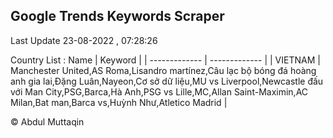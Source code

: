 

## Google Trends Keywords Scraper 
 
Last Update 23-08-2022 , 07:28:26

Country List :
 Name  | Keyword |
| ------------- | ------------- |
| VIETNAM | Manchester United,AS Roma,Lisandro martínez,Câu lạc bộ bóng đá hoàng anh gia lai,Đặng Luân,Nayeon,Cơ sở dữ liệu,MU vs Liverpool,Newcastle đấu với Man City,PSG,Barca,Hà Anh,PSG vs Lille,MC,Allan Saint-Maximin,AC Milan,Bat man,Barca vs,Huỳnh Như,Atletico Madrid |



© Abdul Muttaqin 
